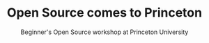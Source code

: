 ---
layout: default
title: Open Source comes to Princeton
subtitle: Beginner's Open Source workshop at Princeton University
type: events
---